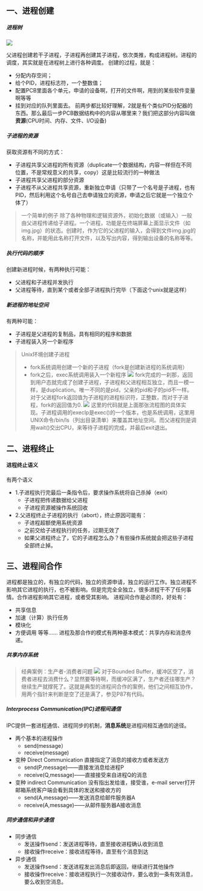 ## 一、进程创建

##### 进程树
![](https://upload-images.jianshu.io/upload_images/13852523-a74ff9bb00400824.png?imageMogr2/auto-orient/strip%7CimageView2/2/w/1240)

父进程创建若干子进程，子进程再创建其子进程，依次类推，构成进程树。进程的调度，其实就是在进程树上进行各种调度。
创建的过程，就是：
- 分配内存空间；
- 给个PID，进程标志符，一个整数值；
- 配置PCB里面各个单元，申请的设备啊，打开的文件啊，用到的某些软件变量啊等等
- 挂到对应的队列里面去。
前两步都比较好理解，2就是有个类似PID分配器的东西。那么最后一步PCB数据结构中的内容从哪里来？我们把这部分内容叫做**资源**(CPU时间、内存、文件、I/O设备)

##### 子进程的资源
获取资源有不同的方式：
- 子进程共享父进程的所有资源（duplicate一个数据结构，内容一样但在不同位置，不是常规意义的共享，copy）这是比较流行的一种做法
- 子进程共享父进程的部分资源
- 子进程不从父进程共享资源，重新独立申请（只带了一个名号是子进程，也有PID，然后利用这个名号自己去申请独立的资源，申请之后它就是一个独立个体了）


> 一个简单的例子
除了各种物理和逻辑资源外，初始化数据（或输入）一般由父进程传递给子进程。一个进程，功能是在终端屏幕上面显示文件（如img.jpg）的状态。创建时，作为它的父进程的输入，会得到文件img.jpg的名称，并能用此名称打开文件，以及写出内容，得到输出设备的名称等等。

##### 执行代码的顺序
创建新进程时候，有两种执行可能：
- 父进程和子进程并发执行
- 父进程等待，直到某个或者全部子进程执行完毕（下面这个unix就是这样）
##### 新进程的地址空间
有两种可能：
- 子进程是父进程的复制品，具有相同的程序和数据
- 子进程装入另一个新程序

> Unix环境创建子进程
>  - fork系统调用创建一个新的子进程（fork是创建新进程的系统调用）
>  - fork之后，exec系统调用装入一个新程序 
![](https://upload-images.jianshu.io/upload_images/13852523-bcecf033313ae932.png?imageMogr2/auto-orient/strip%7CimageView2/2/w/1240)
fork完成的一刹那，返回到用户态就完成了创建子进程，子进程和父进程相互独立，而且一模一样，是duplication。唯一不同的是pid，父亲的pid和子的pid不一样。对于父进程fork返回值为子进程的进程标识符，正整数，而对于子进程，fork的返回值为0.
![](https://upload-images.jianshu.io/upload_images/13852523-8cb29a73109ba309.png?imageMogr2/auto-orient/strip%7CimageView2/2/w/1240)
这里的代码就是上面那张流程图的具体实现。子进程调用的execlp是exec()的一个版本，也是系统调用，这里用UNIX命令/bin/ls（列出目录清单）来覆盖其地址空间。而父进程则是调用wait()交出CPU，来等待子进程的完成，并最后exit退出。

## 二、进程终止
#### 进程终止语义
有两个语义
- 1.子进程执行完最后一条指令后，要求操作系统将自己杀掉（exit）
  - 子进程把传递数据给父进程
  - 子进程资源被操作系统回收
- 2.父进程终止子进程的执行（abort），终止原因可能有：
  - 子进程超额使用系统资源
  - 之前交给子进程执行的任务，过期无效了
  - 如果父进程终止了，它的子进程怎么办？有些操作系统就会把这些子进程全部终止掉。

## 三、进程间合作
进程都是独立的，有独立的代码，独立的资源申请，独立的运行工作。独立进程不影响其它进程的执行，也不被影响。但是完完全全独立，很多进程干不了任何事情。合作进程影响其它进程，或者受其影响。
进程间合作是必须的，好处有：
- 共享信息
- 加速（计算）执行任务
- 模块化
- 方便调用
等等......
进程及那合作的模式有两种基本模式：共享内存和消息传递。
##### 共享内存系统
> 经典案例：生产者-消费者问题
![](https://upload-images.jianshu.io/upload_images/13852523-2623062acc4f0ca7.png?imageMogr2/auto-orient/strip%7CimageView2/2/w/1240)
对于Bounded Buffer，缓冲区空了，消费者进程去消费什么？显然要等待啊，而缓冲区满了，生产者还往哪生产？继续生产就撑死了。这就是典型的进程间合作的案例，他们之间相互协作，用两个指针来判断是空了还是满了，参见P87有代码。

##### Interprocess Communication(IPC)进程间通信
IPC提供一套进程通信、进程同步的机制，**消息系统**是进程间相互通信的途径。
- 两个基本的进程操作
  - send(message）
  - receive(message)
- 变种 Direct Communication 直接指定了消息的接收方或者发送方
  - send(P,message)——直接发消息给进程P
  - receive(Q,message)——直接接受来自进程Q的消息
- 变种 indirect Communication 没有指出发给谁，接受谁，e-mail server打开邮箱系统客户端会看到具体的发送和接收方的
  - send(A,message)——发送消息给邮件服务器A
  - receive(A,message)——从邮件服务器A接收消息

 ##### 同步通信和异步通信
- 同步通信
  - 发送操作send：发送进程等待，直至接收进程确认收到消息
  - 接收操作receive：接收进程等待，直至有个消息到达
- 异步通信
  - 发送操作send：发送进程发出消息后即返回，继续进行其他操作
  - 接收操作receive：接收进程执行一次接收动作，要么收到一条有效消息，要么收到空消息。